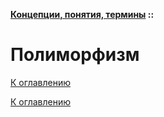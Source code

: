 **[Концепции, понятия, термины](../README.md#concepts) ::**
# Полиморфизм

<!--

-->

[К оглавлению](../README.md#concepts)



[К оглавлению](../README.md#concepts)
